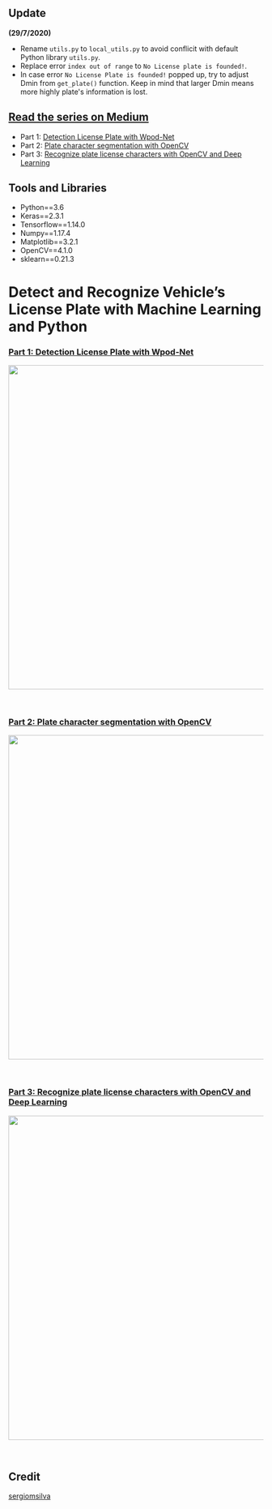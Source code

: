 ## Update
__(29/7/2020)__
- Rename `utils.py` to  `local_utils.py` to avoid conflicit with default Python library `utils.py`.
- Replace error `index out of range` to `No License plate is founded!`.
- In case error `No License Plate is founded!` popped up, try to adjust Dmin from `get_plate()` function. Keep in mind that larger Dmin means more highly plate's information is lost.

## [Read the series on Medium](https://medium.com/@quangnhatnguyenle/detect-and-recognize-vehicles-license-plate-with-machine-learning-and-python-part-1-detection-795fda47e922)
- Part 1: [Detection License Plate with Wpod-Net](https://medium.com/@quangnhatnguyenle/detect-and-recognize-vehicles-license-plate-with-machine-learning-and-python-part-1-detection-795fda47e922)
- Part 2: [Plate character segmentation with OpenCV](https://medium.com/@quangnhatnguyenle/detect-and-recognize-vehicles-license-plate-with-machine-learning-and-python-part-2-plate-de644de9849f)
- Part 3: [Recognize plate license characters with OpenCV and Deep Learning](https://medium.com/@quangnhatnguyenle/detect-and-recognize-vehicles-license-plate-with-machine-learning-and-python-part-3-recognize-be2eca1a9f12)

## Tools and Libraries
- Python==3.6
- Keras==2.3.1
- Tensorflow==1.14.0
- Numpy==1.17.4
- Matplotlib==3.2.1
- OpenCV==4.1.0
- sklearn==0.21.3

# Detect and Recognize Vehicle’s License Plate with Machine Learning and Python 

### [Part 1: Detection License Plate with Wpod-Net](https://medium.com/@quangnhatnguyenle/detect-and-recognize-vehicles-license-plate-with-machine-learning-and-python-part-1-detection-795fda47e922)
<p align="center"><img src="./figures/Part1_result.jpg" width=640></p><br>

### [Part 2: Plate character segmentation with OpenCV](https://medium.com/@quangnhatnguyenle/detect-and-recognize-vehicles-license-plate-with-machine-learning-and-python-part-2-plate-de644de9849f)

<p align="center"><img src="./figures/Part2_result.jpg" width=640></p><br>

### [Part 3: Recognize plate license characters with OpenCV and Deep Learning](https://medium.com/@quangnhatnguyenle/detect-and-recognize-vehicles-license-plate-with-machine-learning-and-python-part-3-recognize-be2eca1a9f12)

<p align="center"><img src="./figures/Part3_result.jpg" width=640></p><br>


## Credit
[sergiomsilva](https://github.com/sergiomsilva/alpr-unconstrained)
